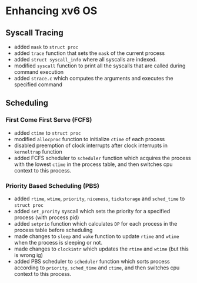 # Enhancing xv6 OS

## Syscall Tracing

- added `mask` to `struct proc`
- added `trace` function that sets the `mask` of the current process
- added `struct syscall_info` where all syscalls are indexed.
- modified `syscall` function to print all the syscalls that are called during command execution
- added `strace.c` which computes the arguments and executes the specified command

## Scheduling

### First Come First Serve (FCFS)

- added `ctime` to `struct proc`
- modified `allocproc` function to initialize `ctime` of each process
- disabled preemption of clock interrupts after clock interrupts in `kerneltrap` function
- added FCFS scheduler to `scheduler` function which acquires the process with the lowest `ctime` in the process table, and then switches cpu context to this process.

### Priority Based Scheduling (PBS)

- added `rtime`, `wtime`, `priority`, `niceness`, `tickstorage` and `sched_time` to `struct proc`
- added `set_prority` syscall which sets the priority for a specified process (with process pid)
- added `setprio` function which calculates `DP` for each process in the process table before scheduling
- made changes to `sleep` and `wake` function to update `rtime` and `wtime` when the process is sleeping or not.
- made changes to `clockintr` which updates the `rtime` and `wtime` (but this is wrong ig)
- added PBS scheduler to `scheduler` function which sorts process according to `priority`, `sched_time` and `ctime`, and then switches cpu context to this process.